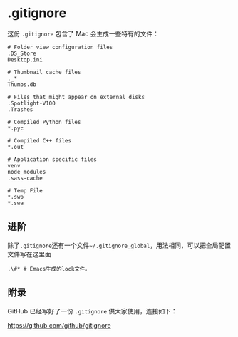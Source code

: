 # .gitignore

这份 `.gitignore` 包含了 Mac 会生成一些特有的文件：

```
# Folder view configuration files
.DS_Store
Desktop.ini

# Thumbnail cache files
._*
Thumbs.db

# Files that might appear on external disks
.Spotlight-V100
.Trashes

# Compiled Python files
*.pyc

# Compiled C++ files
*.out

# Application specific files
venv
node_modules
.sass-cache

# Temp File
*.swp
*.swa
```

## 进阶

除了`.gitignore`还有一个文件`~/.gitignore_global`，用法相同，可以把全局配置文件写在这里面

```
.\#* # Emacs生成的lock文件。
```

## 附录

GitHub 已经写好了一份 `.gitignore` 供大家使用，连接如下：

https://github.com/github/gitignore
